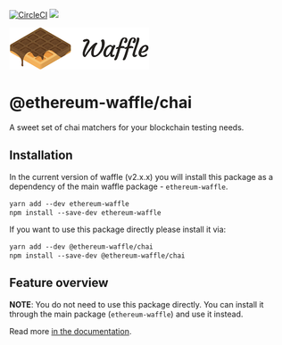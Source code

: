 [![CircleCI](https://circleci.com/gh/EthWorks/Waffle.svg?style=svg)](https://circleci.com/gh/EthWorks/Waffle)
[![](https://img.shields.io/npm/v/@ethereum-waffle/chai.svg)](https://www.npmjs.com/package/@ethereum-waffle/chai)

![Ethereum Waffle](https://raw.githubusercontent.com/EthWorks/Waffle/master/docs/source/logo.png)

# @ethereum-waffle/chai

A sweet set of chai matchers for your blockchain testing needs.

## Installation

In the current version of waffle (v2.x.x) you will install this package as a dependency of the main waffle package - `ethereum-waffle`.

```
yarn add --dev ethereum-waffle
npm install --save-dev ethereum-waffle
```

If you want to use this package directly please install it via:
```
yarn add --dev @ethereum-waffle/chai
npm install --save-dev @ethereum-waffle/chai
```

## Feature overview

**NOTE**: You do not need to use this package directly. You can install it through the main package (`ethereum-waffle`) and use it instead.

Read more [in the documentation](https://ethereum-waffle.readthedocs.io/en/latest/matchers.html).
